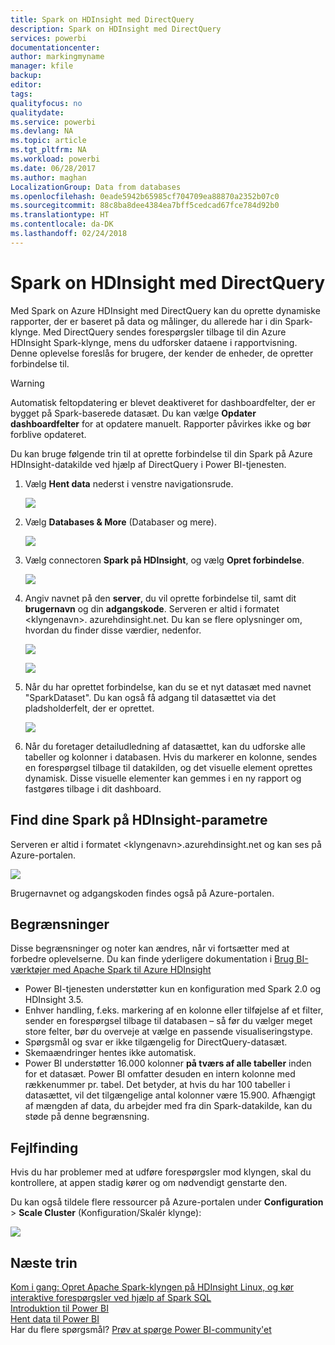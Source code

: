 ```yaml
---
title: Spark on HDInsight med DirectQuery
description: Spark on HDInsight med DirectQuery
services: powerbi
documentationcenter: 
author: markingmyname
manager: kfile
backup: 
editor: 
tags: 
qualityfocus: no
qualitydate: 
ms.service: powerbi
ms.devlang: NA
ms.topic: article
ms.tgt_pltfrm: NA
ms.workload: powerbi
ms.date: 06/28/2017
ms.author: maghan
LocalizationGroup: Data from databases
ms.openlocfilehash: 0eade5942b65985cf704709ea88870a2352b07c0
ms.sourcegitcommit: 88c8ba8dee4384ea7bff5cedcad67fce784d92b0
ms.translationtype: HT
ms.contentlocale: da-DK
ms.lasthandoff: 02/24/2018
---
```

# <a name="spark-on-hdinsight-with-directquery"></a>Spark on HDInsight med DirectQuery
Med Spark on Azure HDInsight med DirectQuery kan du oprette dynamiske rapporter, der er baseret på data og målinger, du allerede har i din Spark-klynge. Med DirectQuery sendes forespørgsler tilbage til din Azure HDInsight Spark-klynge, mens du udforsker dataene i rapportvisning. Denne oplevelse foreslås for brugere, der kender de enheder, de opretter forbindelse til.

> [!WARNING]
> Automatisk feltopdatering er blevet deaktiveret for dashboardfelter, der er bygget på Spark-baserede datasæt. Du kan vælge **Opdater dashboardfelter** for at opdatere manuelt. Rapporter påvirkes ikke og bør forblive opdateret. 
> 
> 

Du kan bruge følgende trin til at oprette forbindelse til din Spark på Azure HDInsight-datakilde ved hjælp af DirectQuery i Power BI-tjenesten.

1. Vælg **Hent data** nederst i venstre navigationsrude.
   
     ![](media/spark-on-hdinsight-with-direct-connect/spark-getdata.png)
2. Vælg **Databases & More** (Databaser og mere).
   
     ![](media/spark-on-hdinsight-with-direct-connect/spark-getdata-databases.png)
3. Vælg connectoren **Spark på HDInsight**, og vælg **Opret forbindelse**.
   
     ![](media/spark-on-hdinsight-with-direct-connect/spark-getdata-databases-connect.png)
4. Angiv navnet på den **server**, du vil oprette forbindelse til, samt dit **brugernavn** og din **adgangskode**. Serveren er altid i formatet \<klyngenavn\>. azurehdinsight.net. Du kan se flere oplysninger om, hvordan du finder disse værdier, nedenfor.
   
     ![](media/spark-on-hdinsight-with-direct-connect/spark-server-name.png)
   
     ![](media/spark-on-hdinsight-with-direct-connect/spark-username.png)
5. Når du har oprettet forbindelse, kan du se et nyt datasæt med navnet "SparkDataset". Du kan også få adgang til datasættet via det pladsholderfelt, der er oprettet.
   
     ![](media/spark-on-hdinsight-with-direct-connect/spark-dataset.png)
6. Når du foretager detailudledning af datasættet, kan du udforske alle tabeller og kolonner i databasen. Hvis du markerer en kolonne, sendes en forespørgsel tilbage til datakilden, og det visuelle element oprettes dynamisk. Disse visuelle elementer kan gemmes i en ny rapport og fastgøres tilbage i dit dashboard.

## <a name="finding-your-spark-on-hdinsight-parameters"></a>Find dine Spark på HDInsight-parametre
Serveren er altid i formatet \<klyngenavn\>.azurehdinsight.net og kan ses på Azure-portalen.

![](media/spark-on-hdinsight-with-direct-connect/spark-server-name-parameter.png)

Brugernavnet og adgangskoden findes også på Azure-portalen.

## <a name="limitations"></a>Begrænsninger
Disse begrænsninger og noter kan ændres, når vi fortsætter med at forbedre oplevelserne. Du kan finde yderligere dokumentation i [Brug BI-værktøjer med Apache Spark til Azure HDInsight](https://azure.microsoft.com/documentation/articles/hdinsight-apache-spark-use-bi-tools/)

* Power BI-tjenesten understøtter kun en konfiguration med Spark 2.0 og HDInsight 3.5.
* Enhver handling, f.eks. markering af en kolonne eller tilføjelse af et filter, sender en forespørgsel tilbage til databasen – så før du vælger meget store felter, bør du overveje at vælge en passende visualiseringstype.
* Spørgsmål og svar er ikke tilgængelig for DirectQuery-datasæt.
* Skemaændringer hentes ikke automatisk.
* Power BI understøtter 16.000 kolonner **på tværs af alle tabeller** inden for et datasæt. Power BI omfatter desuden en intern kolonne med rækkenummer pr. tabel. Det betyder, at hvis du har 100 tabeller i datasættet, vil det tilgængelige antal kolonner være 15.900. Afhængigt af mængden af data, du arbejder med fra din Spark-datakilde, kan du støde på denne begrænsning.

## <a name="troubleshooting"></a>Fejlfinding
Hvis du har problemer med at udføre forespørgsler mod klyngen, skal du kontrollere, at appen stadig kører og om nødvendigt genstarte den.

Du kan også tildele flere ressourcer på Azure-portalen under **Configuration** > **Scale Cluster** (Konfiguration/Skalér klynge):

![](media/spark-on-hdinsight-with-direct-connect/spark-scale.png)

## <a name="next-steps"></a>Næste trin
[Kom i gang: Opret Apache Spark-klyngen på HDInsight Linux, og kør interaktive forespørgsler ved hjælp af Spark SQL](https://azure.microsoft.com/documentation/articles/hdinsight-apache-spark-jupyter-spark-sql)  
[Introduktion til Power BI](service-get-started.md)  
[Hent data til Power BI](service-get-data.md)  
Har du flere spørgsmål? [Prøv at spørge Power BI-community'et](http://community.powerbi.com/)

